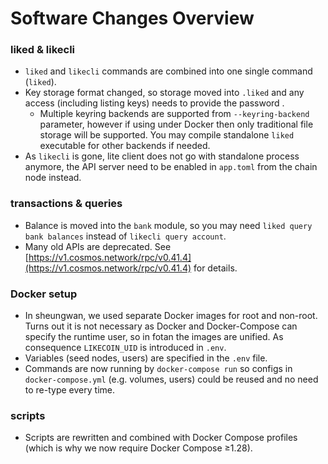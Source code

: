 # Software Changes Overview

### liked & likecli

* `liked` and `likecli` commands are combined into one single command \(`liked`\).
* Key storage format changed, so storage moved into `.liked` and any access \(including listing keys\) needs to provide the password .
  * Multiple keyring backends are supported from `--keyring-backend` parameter, however if using under Docker then only traditional file storage will be supported. You may compile standalone `liked` executable for other backends if needed.
* As `likecli` is gone, lite client does not go with standalone process anymore, the API server need to be enabled in `app.toml` from the chain node instead.

### transactions & queries

* Balance is moved into the `bank` module, so you may need `liked query bank balances` instead of `likecli query account`.
* Many old APIs are deprecated. See [https://v1.cosmos.network/rpc/v0.41.4](https://v1.cosmos.network/rpc/v0.41.4) for details.

### Docker setup

* In sheungwan, we used separate Docker images for root and non-root. Turns out it is not necessary as Docker and Docker-Compose can specify the runtime user, so in fotan the images are unified. As consequence `LIKECOIN_UID` is introduced in `.env`.
* Variables \(seed nodes, users\) are specified in the `.env` file.
* Commands are now running by `docker-compose run` so configs in `docker-compose.yml` \(e.g. volumes, users\) could be reused and no need to re-type every time.

### scripts

* Scripts are rewritten and combined with Docker Compose profiles \(which is why we now require Docker Compose ≥1.28\).

